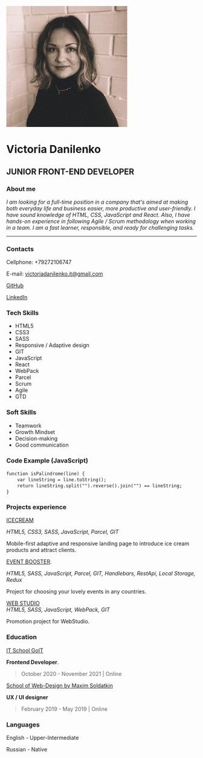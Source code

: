 ![photo](images/mp.JPG "My photo") 
# Victoria Danilenko
## JUNIOR FRONT-END DEVELOPER
### About me

*I am looking for a full-time position in a company that's aimed at making both everyday life 
and business easier, more productive and user-friendly. I have sound knowledge of HTML, CSS, 
JavaScript and React. Also, I have hands-on experience in following Agile / Scrum methodology when 
working in a team.
I am a fast learner, responsible, and ready for challenging tasks.*  

***
### Contacts
Cellphone: +79272106747  

E-mail: victoriadanilenko.it@gmail.com

[GitHub](https://github.com/VictoriaDanilenko)  

[LinkedIn](https://www.linkedin.com/in/victoria-d-1060181bb/)  


### Tech Skills
* HTML5
* CSS3
* SASS
* Responsive / Adaptive design
* GIT
* JavaScript
* React
* WebPack
* Parcel
* Scrum
* Agile
* GTD

### Soft Skills
* Teamwork
* Growth Mindset
* Decision-making
* Good communication

### Code Example (JavaScript)
```
function isPalindrome(line) {
    var lineString = line.toString();
    return lineString.split("").reverse().join("") == lineString;
}
``` 
### Projects experience
[ICECREAM](https://victoriadanilenko.github.io/GoIt_TeamProject_ICECREAM/)  

*HTML5, CSS3, SASS, JavaScript, Parcel, GIT* 

Mobile-first adaptive and responsive landing page to introduce ice cream products and attract clients.  

[EVENT BOOSTER](https://saurocket.github.io/Team3ProjectJS/?keyword=null&countryCode=null&currentPage=1&inputCountry=null&modal=false&id=null). 

*HTML5, SASS, JavaScript, Parcel, GIT, Handlebars, RestApi, Local Storage, Redux*  

Project for choosing your lovely events in any countries.  

[WEB STUDIO](https://victoriadanilenko.github.io/goit-markup-hw-08/index.html)  
*HTML5, SASS, JavaScript, WebPack, GIT*

Promotion project for WebStudio.

### Education
[IT School GoIT](https://goit.ua/)  

**Frontend Developer**. 
>October 2020 - November 2021 | Online

[School of Web-Design by Maxim Soldatkin](https://maximsoldatkin.com/designer/) 

**UX / UI designer**  
>February 2019 - May 2019 | Online

### Languages
English - Upper-Intermediate  

Russian - Native